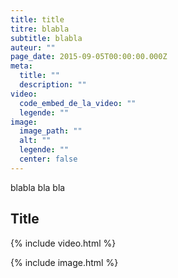 ```yaml
---
title: title
titre: blabla
subtitle: blabla
auteur: ""
page_date: 2015-09-05T00:00:00.000Z
meta:
  title: ""
  description: ""
video:
  code_embed_de_la_video: ""
  legende: ""
image:
  image_path: ""
  alt: ""
  legende: ""
  center: false
---
```

blabla bla bla

## Title

{% include video.html %}

{% include image.html %}